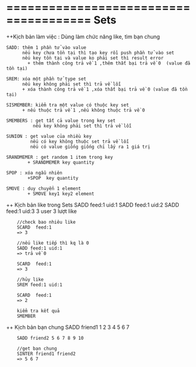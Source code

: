 ======================================
                Sets
======================================

++Kịch bản làm việc : Dùng làm chức năng like, tìm bạn chung

    SADD: thêm 1 phần tử vào value 
          nếu key chưa tồn tại thì tạo key rồi push phần tử vào set
          nếu key tồn tại và value ko phải set thì result error
            + thêm thành công trả về 1 ,thêm thất bại trả về 0  (value đã tồn tại)

    SREM: xóa một phần tử type set
          nếu key không phải set thì trả về lỗi
          + xóa thành công trả về 1 ,xóa thất bại trả về 0 (value đã tồn tại)
    
    SISMEMBER: kiểm tra một value có thuộc key set
          + nếu thuộc trả về 1 ,nếu không thuộc trả về 0

    SMEMBERS : get tất cả value trong key set
              nếu key không phải set thì trả về lỗi
    
    SUNION : get value của nhiều key
             nếu có key không thuộc set trả về lỗi 
             nếu có value giống giống chỉ lấy ra 1 giá trị
    
    SRANDMEMER : get random 1 item trong key
            + SRANDMEMER key quantity
    
    SPOP : xóa ngẫu nhiên
            +SPOP  key quantity

    SMOVE : duy chuyển 1 element 
            + SMOVE key1 key2 element
    
++ Kịch bản like trong Sets
        SADD feed:1 uid:1
        SADD feed:1 uid:2
        SADD feed:1 uid:3
        3 user 3 lượt like

        //check bao nhiêu like
        SCARD  feed:1 
        => 3 

        //nếu like tiếp thì kq là 0
        SADD feed:1 uid:1
        => trả về 0

        SCARD  feed:1 
        => 3 

        //hủy like
        SREM feed:1 uid:1

        SCARD  feed:1 
        => 2

        kiểm tra kết quả   
        SMEMBER 

++ Kịch bản bạn chung
        SADD friend1 1 2 3 4 5 6 7

        SADD friend2 5 6 7 8 9 10

        //get bạn chung
        SINTER friend1 friend2
        => 5 6 7 

